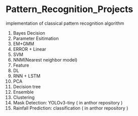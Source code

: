 # Pattern_Recognition_Projects
implementation of classical pattern recognition algorithm

1. Bayes Decision
2. Parameter Esitimation
3. EM+GMM
4. ERROR + Linear
5. SVM
6. NNM(Nearest neighbor model)
7. Feature
8. DL
9. RNN + LSTM
10. PCA
11. Decision tree
12. Ensemble
13. Clustering
14. Mask Detection: YOLOv3-tiny ( in anthor repository )
15. Rainfall Prediction: classification ( in anthor repository )

